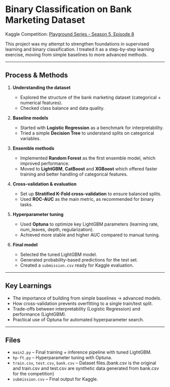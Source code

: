 # Binary Classification on Bank Marketing Dataset  

Kaggle Competition: [Playground Series - Season 5, Episode 8](https://www.kaggle.com/competitions/playground-series-s5e8/data)  

This project was my attempt to strengthen foundations in supervised learning and binary classification. I treated it as a step-by-step learning exercise, moving from simple baselines to more advanced methods.  

---

## Process & Methods  

1. **Understanding the dataset**  
   - Explored the structure of the bank marketing dataset (categorical + numerical features).  
   - Checked class balance and data quality.  

2. **Baseline models**  
   - Started with **Logistic Regression** as a benchmark for interpretability.  
   - Tried a simple **Decision Tree** to understand splits on categorical variables.  

3. **Ensemble methods**  
   - Implemented **Random Forest** as the first ensemble model, which improved performance.  
   - Moved to **LightGBM**, **CatBoost** and **XGBoost** which offered faster training and better handling of categorical features.  

4. **Cross-validation & evaluation**  
   - Set up **Stratified K-Fold cross-validation** to ensure balanced splits.  
   - Used **ROC-AUC** as the main metric, as recommended for binary tasks.  

5. **Hyperparameter tuning**  
   - Used **Optuna** to optimize key LightGBM parameters (learning rate, num_leaves, depth, regularization).  
   - Achieved more stable and higher AUC compared to manual tuning.  

6. **Final model**  
   - Selected the tuned LightGBM model.  
   - Generated probability-based predictions for the test set.  
   - Created a `submission.csv` ready for Kaggle evaluation.  

---

## Key Learnings  
- The importance of building from simple baselines → advanced models.  
- How cross-validation prevents overfitting to a single train/test split.  
- Trade-offs between interpretability (Logistic Regression) and performance (LightGBM).  
- Practical use of Optuna for automated hyperparameter search.  

---

## Files  
- `main2.py` – Final training + inference pipeline with tuned LightGBM.  
- `hp-ft.py` – Hyperparameter tuning with Optuna.  
- `train.csv`, `test.csv`, `bank.csv` – Dataset files.(bank.csv is the original and train.csv and test.csv are synthetic data generated from bank.csv for the competition)  
- `submission.csv` – Final output for Kaggle.  

